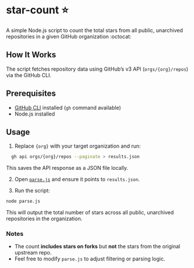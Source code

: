 # star-count ⭐

A simple Node.js script to count the total stars from all public, unarchived repositories in a given GitHub organization :octocat:

## How It Works

The script fetches repository data using GitHub’s v3 API (`orgs/{org}/repos`) via the GitHub CLI.

## Prerequisites

- [GitHub CLI](https://cli.github.com/manual/gh_api) installed (`gh` command available)
- Node.js installed

## Usage

1. Replace `{org}` with your target organization and run:

```sh
  gh api orgs/{org}/repos --paginate > results.json
```

This saves the API response as a JSON file locally.

2. Open [`parse.js`](parse.js) and ensure it points to `results.json`.

3. Run the script:

```sh
node parse.js
```

This will output the total number of stars across all public, unarchived repositories in the organization.

### Notes

- The count **includes stars on forks** but **not** the stars from the original upstream repo.
- Feel free to modify `parse.js` to adjust filtering or parsing logic.
